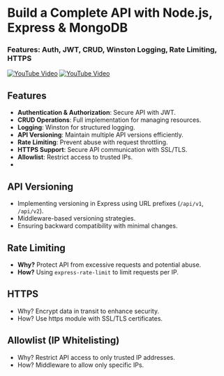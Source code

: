 # Build a Complete API with Node.js, Express & MongoDB  
### Features: Auth, JWT, CRUD, Winston Logging, Rate Limiting, HTTPS

[![YouTube Video](https://img.shields.io/badge/Watch-YouTube-red?logo=youtube)](https://youtu.be/EMv8pc5Xo88?si=RJfc8kHPmSXOPtzY)
[![YouTube Video](https://img.shields.io/badge/Watch-YouTube-red?logo=youtube)](https://youtu.be/nBk8yR9WjL4?si=JUIFaG29dT_MRIqF)

## Features
- **Authentication & Authorization**: Secure API with JWT.
- **CRUD Operations**: Full implementation for managing resources.
- **Logging**: Winston for structured logging.
- **API Versioning**: Maintain multiple API versions efficiently.
- **Rate Limiting**: Prevent abuse with request throttling.
- **HTTPS Support**: Secure API communication with SSL/TLS.
- **Allowlist**: Restrict access to trusted IPs.
- 
## API Versioning
- Implementing versioning in Express using URL prefixes (`/api/v1`, `/api/v2`).
- Middleware-based versioning strategies.
- Ensuring backward compatibility with minimal changes.

## Rate Limiting
- **Why?** Protect API from excessive requests and potential abuse.
- **How?** Using `express-rate-limit` to limit requests per IP.

## HTTPS
- Why? Encrypt data in transit to enhance security.
- How? Use https module with SSL/TLS certificates.

## Allowlist (IP Whitelisting)
- Why? Restrict API access to only trusted IP addresses.
- How? Middleware to allow only specific IPs.
